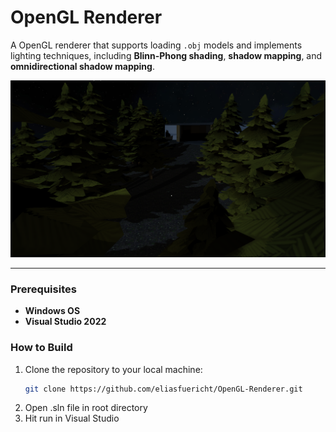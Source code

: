 # OpenGL Renderer

A OpenGL renderer that supports loading `.obj` models and implements lighting techniques, including **Blinn-Phong shading**, **shadow mapping**, and **omnidirectional shadow mapping**.

![Screenshot of the renderer in action](./OpenGL_renderer_screenshot.png)  

---

### Prerequisites

- **Windows OS**  
- **Visual Studio 2022**

### How to Build

1. Clone the repository to your local machine:
   ```bash
   git clone https://github.com/eliasfuericht/OpenGL-Renderer.git
2. Open .sln file in root directory
3. Hit run in Visual Studio
